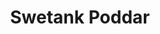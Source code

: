 ---
title: Swetank Poddar
bio: |
  I am here to share few tips and tricks. Trying my best to aggregate all the resources I used under one roof!
avatar: /images/swetank-poddar.jpg
featured: true
social:
  - title: github
    url: https://github.com/SwetankPoddar
  - title: instagram
    url: https://instagram.com/swetank_poddar
  - title: linkedin
    url: https://www.linkedin.com/in/swetankpoddar/
  - title: youtube
    url: https://youtube.com
---